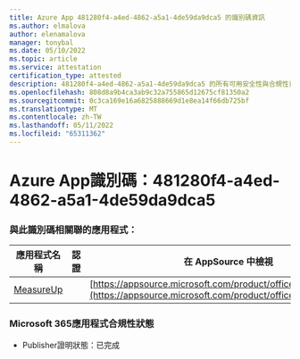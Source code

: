 ```yaml
---
title: Azure App 481280f4-a4ed-4862-a5a1-4de59da9dca5 的識別碼資訊
ms.author: elmalova
author: elenamalova
manager: tonybal
ms.date: 05/10/2022
ms.topic: article
ms.service: attestation
certification_type: attested
description: 481280f4-a4ed-4862-a5a1-4de59da9dca5 的所有可用安全性與合規性資訊。
ms.openlocfilehash: 808d8a9b4ca3ab9c32a755865d12675cf81350a2
ms.sourcegitcommit: 0c3ca169e16a6825888669d1e8ea14f66db725bf
ms.translationtype: MT
ms.contentlocale: zh-TW
ms.lasthandoff: 05/11/2022
ms.locfileid: "65311362"
---
```

# <a name="azure-app-id-481280f4-a4ed-4862-a5a1-4de59da9dca5"></a>Azure App識別碼：481280f4-a4ed-4862-a5a1-4de59da9dca5


### <a name="apps-associated-with-this-id"></a>與此識別碼相關聯的應用程式：
| **應用程式名稱** | **認證** | **在 AppSource 中檢視** |
|--------------|---------------|-----------------------|
| [MeasureUp](../forward/WA200003111.md) |  | [https://appsource.microsoft.com/product/office/WA200003111](https://appsource.microsoft.com/product/office/WA200003111) |

### <a name="microsoft-365-app-compliance-status"></a>Microsoft 365應用程式合規性狀態
- Publisher證明狀態：已完成
